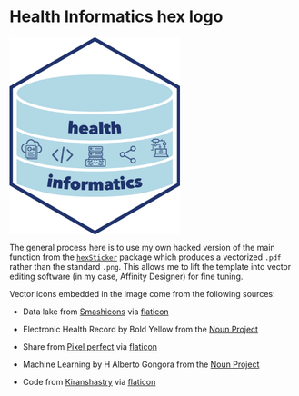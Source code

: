 Health Informatics hex logo
======

<img src="https://github.com/Moffitt-Health-Informatics/hex-logo/blob/master/Health-Informatics-600dpi.png" width=300 align=center>

The general process here is to use my own hacked version of the main function from the [`hexSticker`](https://github.com/GuangchuangYu/hexSticker) package which produces a vectorized `.pdf` rather than the standard `.png`. This allows me to lift the template into vector editing software (in my case, Affinity Designer) for fine tuning. 

Vector icons embedded in the image come from the following sources:

- Data lake from [Smashicons](https://www.flaticon.com/authors/smashicons) via [flaticon](https://www.flaticon.com/)

- Electronic Health Record by Bold Yellow from the [Noun Project](https://thenounproject.com/term/electronic-health-record/2755456/)

- Share from [Pixel perfect](https://www.flaticon.com/authors/pixel-perfect) via [flaticon](https://www.flaticon.com/)

- Machine Learning by H Alberto Gongora from the [Noun Project](https://thenounproject.com/term/machine-learning/1631012/)

- Code from [Kiranshastry](https://www.flaticon.com/authors/kiranshastry) via [flaticon](https://www.flaticon.com/)
